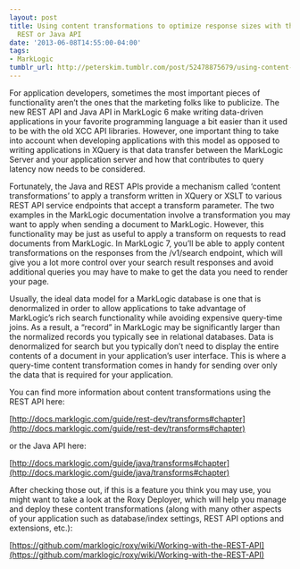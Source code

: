 ```yaml
---
layout: post
title: Using content transformations to optimize response sizes with the MarkLogic
  REST or Java API
date: '2013-06-08T14:55:00-04:00'
tags:
- MarkLogic
tumblr_url: http://peterskim.tumblr.com/post/52478875679/using-content-transformations-to-optimize-response
---
```

For application developers, sometimes the most important pieces of functionality aren’t the ones that the marketing folks like to publicize. The new REST API and Java API in MarkLogic 6 make writing data-driven applications in your favorite programming language a bit easier than it used to be with the old XCC API libraries. However, one important thing to take into account when developing applications with this model as opposed to writing applications in XQuery is that data transfer between the MarkLogic Server and your application server and how that contributes to query latency now needs to be considered.

Fortunately, the Java and REST APIs provide a mechanism called ‘content transformations’ to apply a transform written in XQuery or XSLT to various REST API service endpoints that accept a transform parameter. The two examples in the MarkLogic documentation involve a transformation you may want to apply when sending a document to MarkLogic. However, this functionality may be just as useful to apply a transform on requests to read documents from MarkLogic. In MarkLogic 7, you’ll be able to apply content transformations on the responses from the /v1/search endpoint, which will give you a lot more control over your search result responses and avoid additional queries you may have to make to get the data you need to render your page.

Usually, the ideal data model for a MarkLogic database is one that is denormalized in order to allow applications to take advantage of MarkLogic’s rich search functionality while avoiding expensive query-time joins. As a result, a “record” in MarkLogic may be significantly larger than the normalized records you typically see in relational databases. Data is denormalized for search but you typically don’t need to display the entire contents of a document in your application’s user interface. This is where a query-time content transformation comes in handy for sending over only the data that is required for your application.

You can find more information about content transformations using the REST API here:

[http://docs.marklogic.com/guide/rest-dev/transforms#chapter](http://docs.marklogic.com/guide/rest-dev/transforms#chapter)

or the Java API here:

[http://docs.marklogic.com/guide/java/transforms#chapter](http://docs.marklogic.com/guide/java/transforms#chapter)

After checking those out, if this is a feature you think you may use, you might want to take a look at the Roxy Deployer, which will help you manage and deploy these content transformations (along with many other aspects of your application such as database/index settings, REST API options and extensions, etc.):

[https://github.com/marklogic/roxy/wiki/Working-with-the-REST-API](https://github.com/marklogic/roxy/wiki/Working-with-the-REST-API)
